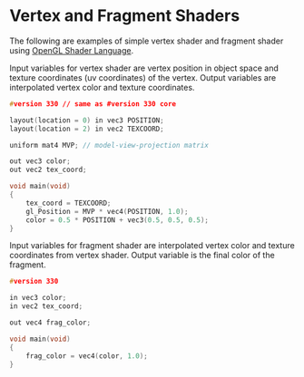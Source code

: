 # Vertex and Fragment Shaders

The following are examples of simple vertex shader and fragment shader using [OpenGL Shader Language](https://www.opengl.org/sdk/docs/tutorials/ClockworkCoders/glsl_overview.php).

Input variables for vertex shader are vertex position in object space and texture coordinates (uv coordinates) of the vertex. Output variables are interpolated vertex color and texture coordinates.

```cpp
#version 330 // same as #version 330 core

layout(location = 0) in vec3 POSITION;
layout(location = 2) in vec2 TEXCOORD;

uniform mat4 MVP; // model-view-projection matrix

out vec3 color;
out vec2 tex_coord;

void main(void)
{
    tex_coord = TEXCOORD;
    gl_Position = MVP * vec4(POSITION, 1.0);
    color = 0.5 * POSITION + vec3(0.5, 0.5, 0.5);
}
```

Input variables for fragment shader are interpolated vertex color and texture coordinates from vertex shader. Output variable is the final color of the fragment.

```cpp
#version 330

in vec3 color;
in vec2 tex_coord;

out vec4 frag_color;

void main(void)
{
    frag_color = vec4(color, 1.0);
}
```
